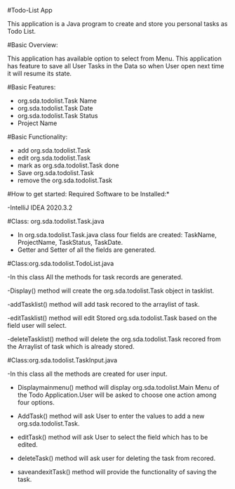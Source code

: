 #Todo-List App

This application is a Java program to create and store you personal tasks as Todo List.

#Basic Overview:

This application has available option to select from Menu. This application has feature to save all User Tasks in the Data so when User open next time it will resume its state.

#Basic Features:

- org.sda.todolist.Task Name
- org.sda.todolist.Task Date
- org.sda.todolist.Task Status
- Project Name

#Basic Functionality:
- add org.sda.todolist.Task
- edit org.sda.todolist.Task
- mark as org.sda.todolist.Task done
- Save org.sda.todolist.Task
- remove the org.sda.todolist.Task

#How to get started:
Required Software to be Installed:*


-IntelliJ IDEA 2020.3.2

#Class: org.sda.todolist.Task.java

- In org.sda.todolist.Task.java class four fields are created: TaskName, ProjectName, TaskStatus, TaskDate.
- Getter and Setter of all the fields are generated.


#Class:org.sda.todolist.TodoList.java

-In this class All the methods for task records are generated.

-Display() method will create the org.sda.todolist.Task object in tasklist.

-addTasklist() method will add task recored to the arraylist of task.

-editTasklist() method  will edit Stored org.sda.todolist.Task based on the field user will select.

-deleteTasklist() method will delete the org.sda.todolist.Task recored from the Arraylist of task which is already stored.

#Class:org.sda.todolist.TaskInput.java

-In this class all the methods are created for user input.

- Displaymainmenu() method will display org.sda.todolist.Main Menu of the Todo Application.User will be asked to choose one action among four options.

- AddTask() method will ask User to enter the values to add a new org.sda.todolist.Task.

- editTask() method will ask User to select the field which has to be edited.

- deleteTask() method will ask user for deleting the task from recored.

- saveandexitTask() method will provide the functionality of saving the task.

